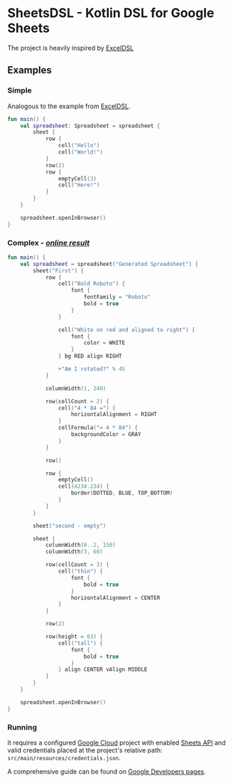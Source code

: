 # SheetsDSL - Kotlin DSL for Google Sheets

The project is heavily inspired by [ExcelDSL](https://github.com/aPureBase/ExcelDSL)

## Examples

### Simple
Analogous to the example from [ExcelDSL](https://github.com/aPureBase/ExcelDSL).

```kotlin
fun main() {
    val spreadsheet: Spreadsheet = spreadsheet {
        sheet {
            row {
                cell("Hello")
                cell("World!")
            }
            row(2)
            row {
                emptyCell(3)
                cell("Here!")
            }
        }
    }

    spreadsheet.openInBrowser()
}
```

### Complex - [_online result_](https://docs.google.com/spreadsheets/d/1rra9kUXFBo1kBaJ8mNunZJVIT9lONOooBYjEHuEluWY)

```kotlin
fun main() {
    val spreadsheet = spreadsheet("Generated Spreadsheet") {
        sheet("First") {
            row {
                cell("Bold Roboto") {
                    font {
                        fontFamily = "Roboto"
                        bold = true
                    }
                }

                cell("White on red and aligned to right") {
                    font {
                        color = WHITE
                    }
                } bg RED align RIGHT

                +"Am I rotated?" % 45
            }

            columnWidth(1, 240)

            row(cellCount = 2) {
                cell("4 * 84 =") {
                    horizontalAlignment = RIGHT
                }
                cellFormula("= 4 * 84") {
                    backgroundColor = GRAY
                }
            }

            row()

            row {
                emptyCell()
                cell(4234.234) {
                    border(DOTTED, BLUE, TOP_BOTTOM)
                }
            }
        }

        sheet("second - empty")

        sheet {
            columnWidth(0..2, 150)
            columnWidth(3, 60)

            row(cellCount = 3) {
                cell("thin") {
                    font {
                        bold = true
                    }
                    horizontalAlignment = CENTER
                }
            }

            row(2)

            row(height = 63) {
                cell("tall") {
                    font {
                        bold = true
                    }
                } align CENTER vAlign MIDDLE
            }
        }
    }

    spreadsheet.openInBrowser()
}
```

### Running

It requires a configured [Google Cloud](https://console.cloud.google.com/)
project with enabled
[Sheets API](https://console.cloud.google.com/apis/api/sheets.googleapis.com)
and valid credentials placed at the project's relative path: 
`src/main/resources/credentials.json`.

A comprehensive guide can be found on
[Google Developers pages](https://developers.google.com/sheets/api/quickstart/java).
